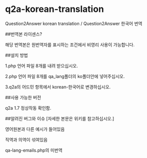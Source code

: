 # q2a-korean-translation
Question2Answer korean  translation / Question2Answer 한국어 번역

##번역본 라이센스?

해당 번역본은 원번역자를 표시하는 조건에서 비영리 사용이 가능합니다.

##설치 방법

1.php 언어 파일 8개를 내려 받으십시오.

2.php 언어 파일 8개를 qa_lang폴더의 ko폴더안에 넣어주십시오.

3.q2a의 어드민 항목에서 korean-한국어로 변경하십시오.

##사용 가능한 버전

q2a 1.7 정상작동 확인함.

##알려진 버그와 이슈 [자세한 본문은 위키를 참고하십시오.]

영어원본과 다른 예시가 들어있음

직역과 의역이 섞여있음

qa-lang-emails.php의 미번역
